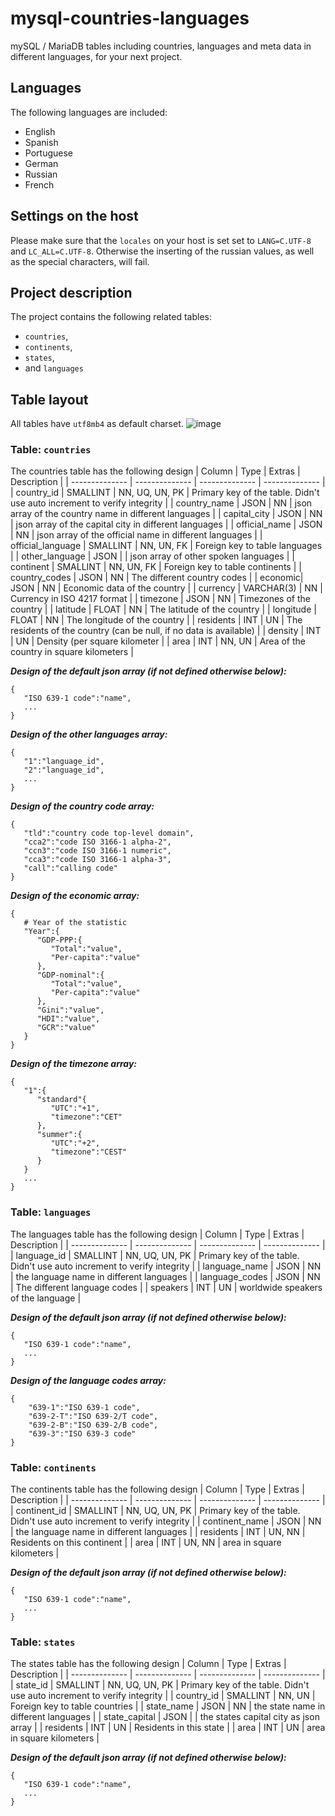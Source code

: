 # mysql-countries-languages
mySQL / MariaDB tables including countries,
languages and meta data in different languages, for
your next project.

## Languages
The following languages are included:
- English
- Spanish
- Portuguese
- German
- Russian
- French

## Settings on the host
Please make sure that the `locales` on your host is set
set to `LANG=C.UTF-8` and `LC_ALL=C.UTF-8`. Otherwise the inserting of the
russian values, as well as the special characters,
will fail.

## Project description
The project contains the following related tables:
- `countries`,
- `continents`,
- `states`,
- and `languages`

## Table layout
All tables have `utf8mb4` as default charset.
![image](https://user-images.githubusercontent.com/45044563/93254145-2f5dfd80-f798-11ea-904e-f96cf9f67028.png)

### Table: `countries`
The countries table has the following design
| Column | Type | Extras | Description |
|  --------------  | -------------- | -------------- | -------------- |
| country_id | SMALLINT | NN, UQ, UN, PK | Primary key of the table. Didn't use auto increment to verify integrity |
| country_name | JSON | NN | json array of the country name in different languages |
| capital_city | JSON | NN | json array of the capital city in different languages |
| official_name | JSON | NN | json array of the official name in different languages |
| official_language | SMALLINT | NN, UN, FK | Foreign key to table languages |
| other_language | JSON | | json array of other spoken languages |
| continent | SMALLINT | NN, UN, FK | Foreign key to table continents |
| country_codes | JSON | NN | The different country codes |
| economic| JSON | NN | Economic data of the country |
| currency | VARCHAR(3) | NN | Currency in ISO 4217 format |
| timezone | JSON | NN | Timezones of the country |
| latitude | FLOAT | NN | The latitude of the country |
| longitude | FLOAT | NN | The longitude of the country |
| residents | INT | UN | The residents of the country (can be null, if no data is available) |
| density | INT | UN | Density (per square kilometer |
| area | INT | NN, UN | Area of the country in square kilometers |

***Design of the default json array 
(if not defined otherwise below):***
```
{
   "ISO 639-1 code":"name",
   ...
}
```

***Design of the other languages array:***
```
{
   "1":"language_id",
   "2":"language_id",
   ...
}
```

***Design of the country code array:***
```
{
   "tld":"country code top-level domain",
   "cca2":"code ISO 3166-1 alpha-2",
   "ccn3":"code ISO 3166-1 numeric",
   "cca3":"code ISO 3166-1 alpha-3",
   "call":"calling code"
}
```

***Design of the economic array:***
```
{
   # Year of the statistic
   "Year":{
      "GDP-PPP:{
         "Total":"value",
         "Per-capita":"value"
      },
      "GDP-nominal":{
         "Total":"value",
         "Per-capita":"value"
      },
      "Gini":"value",
      "HDI":"value",
      "GCR":"value"
   }
}
```

***Design of the timezone array:***
```
{
   "1":{
      "standard"{
         "UTC":"+1",
         "timezone":"CET"
      },
      "summer":{
         "UTC":"+2",
         "timezone":"CEST"
      }
   }
   ...
}
```

### Table: `languages`
The languages table has the following design
| Column | Type | Extras | Description |
|  --------------  | -------------- | -------------- | -------------- |
| language_id | SMALLINT | NN, UQ, UN, PK | Primary key of the table. Didn't use auto increment to verify integrity |
| language_name | JSON | NN | the language name in different languages |
| language_codes | JSON | NN | The different language codes |
| speakers | INT | UN | worldwide speakers of the language |

***Design of the default json array 
(if not defined otherwise below):***
```
{
   "ISO 639-1 code":"name",
   ...
}
```

***Design of the language codes array:***
```
{
    "639-1":"ISO 639-1 code",
    "639-2-T":"ISO 639-2/T code",
    "639-2-B":"ISO 639-2/B code",
    "639-3":"ISO 639-3 code"
}
```

### Table: `continents`
The continents table has the following design
| Column | Type | Extras | Description |
|  --------------  | -------------- | -------------- | -------------- |
| continent_id | SMALLINT | NN, UQ, UN, PK | Primary key of the table. Didn't use auto increment to verify integrity |
| continent_name | JSON | NN | the language name in different languages |
| residents | INT | UN, NN | Residents on this continent |
| area | INT | UN, NN | area in square kilometers |

***Design of the default json array 
(if not defined otherwise below):***
```
{
   "ISO 639-1 code":"name",
   ...
}
```

### Table: `states`
The states table has the following design
| Column | Type | Extras | Description |
|  --------------  | -------------- | -------------- | -------------- |
| state_id | SMALLINT | NN, UQ, UN, PK | Primary key of the table. Didn't use auto increment to verify integrity |
| country_id | SMALLINT | NN, UN | Foreign key to table countries |
| state_name | JSON | NN | the state name in different languages |
| state_capital | JSON | | the states capital city as json array |
| residents | INT | UN | Residents in this state |
| area | INT | UN | area in square kilometers |

***Design of the default json array 
(if not defined otherwise below):***
```
{
   "ISO 639-1 code":"name",
   ...
}
```
